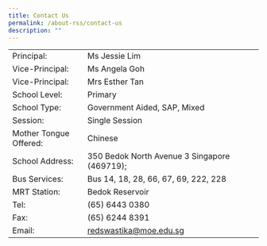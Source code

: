 ```yaml
---
title: Contact Us
permalink: /about-rss/contact-us
description: ""
---
```


<table border="0" style="width: 100%;" class="iveo_table ives_tab_simple3 ive_eobj_center">
<tbody>
<tr>
<td width="30%" style="text-align: left;">
Principal:
</td>
<td style="text-align: left;">
Ms Jessie Lim<br>
</td>
</tr>
<tr>
<td style="text-align: left;">Vice-Principal:
</td>
<td style="text-align: left;">Ms Angela Goh
</td>
</tr>
<tr>
<td style="text-align: left;">Vice-Principal:
</td>
<td style="text-align: left;">Mrs Esther Tan<br>
</td>
</tr>
<tr>
<td style="text-align: left;">School Level:
</td>
<td style="text-align: left;">Primary
</td>
</tr>
<tr>
<td style="text-align: left;">School Type:
</td>
<td style="text-align: left;">Government Aided, SAP, Mixed
</td>
</tr>
<tr>
<td style="text-align: left;">Session:
</td>
<td style="text-align: left;">Single Session<br>
</td>
</tr>
<tr>
<td style="text-align: left;">Mother Tongue Offered:
</td>
<td style="text-align: left;">Chinese
</td>
</tr>
<tr>
<td style="text-align: left;">School Address:
</td>
<td style="text-align: left;">350 Bedok North Avenue 3 Singapore (469719);
</td>
</tr>
<tr>
<td style="text-align: left;">Bus Services:
</td>
<td style="text-align: left;">Bus 14, 18, 28, 66, 67, 69, 222, 228
</td>
</tr>
<tr>
<td style="text-align: left;">MRT Station:
</td>
<td style="text-align: left;">Bedok Reservoir</td>
</tr>
<tr>
<td style="text-align: left;">Tel:
</td>
<td style="text-align: left;">(65) 6443 0380
</td>
</tr>
<tr>
<td style="text-align: left;">Fax:
</td>
<td style="text-align: left;">(65) 6244 8391
</td>
</tr>
<tr>
<td style="text-align: left;">Email:
</td>
<td style="text-align: left;"><a href="mailto:redswastika@moe.edu.sg" target="">redswastika@moe.edu.sg</a>
</td>
</tr>
</tbody>
</table></div>
  



</div>